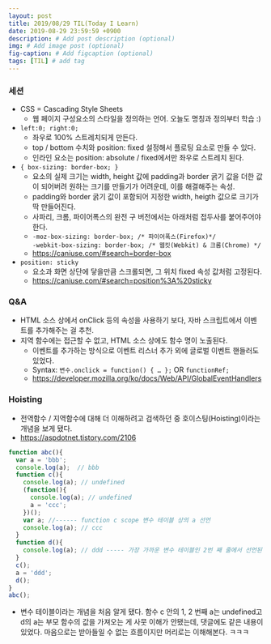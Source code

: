 ```yaml
---
layout: post
title: 2019/08/29 TIL(Today I Learn) 
date: 2019-08-29 23:59:59 +0900
description: # Add post description (optional)
img: # Add image post (optional)
fig-caption: # Add figcaption (optional)
tags: [TIL] # add tag
---
```


### 세션
* CSS = Cascading Style Sheets
  * 웹 페이지 구성요소의 스타일을 정의하는 언어. 오늘도 명칭과 정의부터 학습 :)
* `left:0; right:0;`
  * 좌우로 100% 스트레치되게 만든다.
  * top / bottom 수치와 position: fixed 설정해서 플로팅 요소로 만들 수 있다.
  * 인라인 요소는 position: absolute / fixed에서만 좌우로 스트레치 된다.
* `{ box-sizing: border-box; }`
  * 요소의 실제 크기는 width, height 값에 padding과 border 굵기 값을 더한 값이 되어버려 원하는 크기를 만들기가 어려운데, 이를 해결해주는 속성.
  * padding와 border 굵기 값이 포함되어 지정한 width, heigth 값으로 크기가 딱 만들어진다.
  * 사파리, 크롬, 파이어폭스의 완전 구 버전에서는 아래처럼 접두사를 붙어주어야한다.
  * `-moz-box-sizing: border-box; /* 파이어폭스(Firefox)*/`  
`-webkit-box-sizing: border-box; /* 웹킷(Webkit) & 크롬(Chrome) */`
  * https://caniuse.com/#search=border-box
* `position: sticky`
  * 요소과 화면 상단에 닿을만큼 스크롤되면, 그 위치 fixed 속성 값처럼 고정된다.
  * https://caniuse.com/#search=position%3A%20sticky

### Q&A
* HTML 소스 상에서 onClick 등의 속성을 사용하기 보다, 자바 스크립트에서 이벤트를 추가해주는 걸 추천.
* 지역 함수에는 접근할 수 없고, HTML 소스 상에도 함수 명이 노출된다.
  * 이벤트를 추가하는 방식으로 이벤트 리스너 추가 외에 글로벌 이벤트 핸들러도 있었다.
  * Syntax: `변수.onclick = function() { … };` OR `functionRef;`
  * https://developer.mozilla.org/ko/docs/Web/API/GlobalEventHandlers

### Hoisting
* 전역함수 / 지역함수에 대해 더 이해하려고 검색하던 중 호이스팅(Hoisting)이라는 개념을 보게 됐다.
* https://aspdotnet.tistory.com/2106
```js
function abc(){
  var a = 'bbb';
  console.log(a);  // bbb
  function c(){
    console.log(a); // undefined
    (function(){
      console.log(a); // undefined
      a = 'ccc';
    })();
    var a; //------ function c scope 변수 테이블 상의 a 선언
    console.log(a); // ccc
  }
  function d(){
    console.log(a); // ddd ----- 가장 가까운 변수 테이블인 2번 째 줄에서 선언된 aaa를 참조함
  }
  c();
  a = 'ddd';
  d(); 
}
abc();
```
* 변수 테이블이라는 개념을 처음 알게 됐다. 함수 c 안의 1, 2 번째 a는 undefined고 d의 a는 부모 함수의 값을 가져오는 게 사뭇 이해가 안됐는데, 댓글에도 같은 내용이 있었다. 마음으로는 받아들일 수 없는 흐름이지만 머리로는 이해해본다. ㅋㅋㅋ